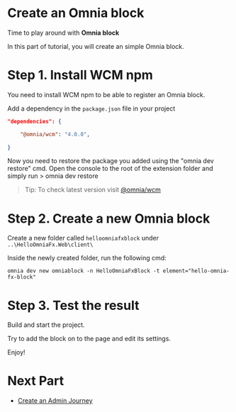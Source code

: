 # Create an Omnia block

Time to play around with **Omnia block**

In this part of tutorial, you will create an simple Omnia block.

# Step 1. Install WCM npm

You need to install WCM npm to be able to register an Omnia block.

Add a dependency in the `package.json` file in your project

```json
"dependencies": {  

    "@omnia/wcm": "4.0.0",
  
}
```

Now you need to restore the package you added using the "omnia dev restore" cmd. Open the console to the root of the extension folder and simply run > omnia dev restore

>Tip: To check latest version visit [@omnia/wcm](https://www.npmjs.com/package/@omnia/wcm)

# Step 2. Create a new Omnia block

Create a new folder called `helloomniafxblock` under `..\HelloOmniaFx.Web\client\`

Inside the newly created folder, run the following cmd:

```
omnia dev new omniablock -n HelloOmniaFxBlock -t element="hello-omnia-fx-block"
```

# Step 3. Test the result

Build and start the project.

Try to add the block on to the page and edit its settings.

Enjoy!

# Next Part
-   [Create an Admin Journey](../create-admin-journey#create-an-admin-journey)